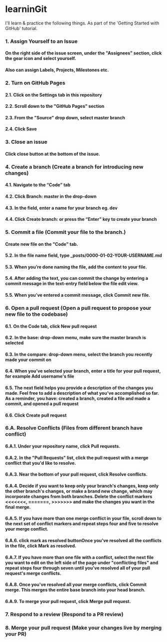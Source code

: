 # learninGit
I'll learn & practice the following things. As part of the 'Getting Started with GitHub' tutorial.

### 1. Assign Yourself to an Issue
#### On the right side of the issue screen, under the "Assignees" section, click the gear icon and select yourself.
#### Also can assign Labels, Projects, Milestones etc.

### 2. Turn on GitHub Pages
#### 2.1. Click on the Settings tab in this repository
#### 2.2. Scroll down to the "GitHub Pages" section
#### 2.3. From the "Source" drop down, select master branch
#### 2.4. Click Save

### 3. Close an issue
#### Click close button at the bottom of the issue.

### 4. Create a branch (Create a branch for introducing new changes)

#### 4.1. Navigate to the “Code” tab
#### 4.2. Click Branch: master in the drop-down
#### 4.3. In the field, enter a name for your branch eg. dev
#### 4.4. Click Create branch: or press the “Enter” key to create your branch

### 5. Commit a file (Commit your file to the branch.)
#### Create new file on the "Code" tab.
#### 5.2. In the file name field, type _posts/0000-01-02-YOUR-USERNAME.md
#### 5.3. When you’re done naming the file, add the content to your file.
#### 5.4. After adding the text, you can commit the change by entering a commit message in the text-entry field below the file edit view.
#### 5.5. When you’ve entered a commit message, click Commit new file.

### 6. Open a pull request (Open a pull request to propose your new file to the codebase)
#### 6.1. On the Code tab, click New pull request
#### 6.2. In the base: drop-down menu, make sure the master branch is selected
#### 6.3. In the compare: drop-down menu, select the branch you recently made your commit on
#### 6.4. When you’ve selected your branch, enter a title for your pull request, for example Add username's file
#### 6.5. The next field helps you provide a description of the changes you made. Feel free to add a description of what you’ve accomplished so far. As a reminder, you have: created a branch, created a file and made a commit, and opened a pull request
#### 6.6. Click Create pull request

### 6.A. Resolve Conflicts (Files from different branch have conflict)
#### 6.A.1. Under your repository name, click  Pull requests.
#### 6.A.2. In the "Pull Requests" list, click the pull request with a merge conflict that you'd like to resolve.
#### 6.A.3. Near the bottom of your pull request, click Resolve conflicts.
#### 6.A.4. Decide if you want to keep only your branch's changes, keep only the other branch's changes, or make a brand new change, which may incorporate changes from both branches. Delete the conflict markers <<<<<<<, =======, >>>>>>> and make the changes you want in the final merge.
#### 6.A.5. If you have more than one merge conflict in your file, scroll down to the next set of conflict markers and repeat steps four and five to resolve your merge conflict.
#### 6.A.6. click mark as resolved buttonOnce you've resolved all the conflicts in the file, click Mark as resolved.
#### 6.A.7. If you have more than one file with a conflict, select the next file you want to edit on the left side of the page under "conflicting files" and repeat steps four through seven until you've resolved all of your pull request's merge conflicts.
#### 6.A.8. Once you've resolved all your merge conflicts, click Commit merge. This merges the entire base branch into your head branch.
#### 6.A.9. To merge your pull request, click Merge pull request.

### 7. Respond to a review (Respond to a PR review)
#### 

### 8. Merge your pull request (Make your changes live by merging your PR)
#### 
